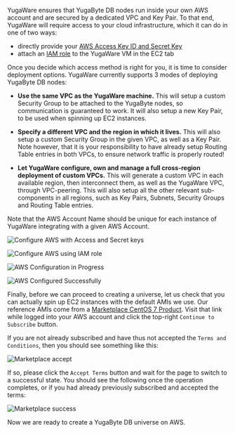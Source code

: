 YugaWare ensures that YugaByte DB nodes run inside your own AWS account and are secured by a dedicated VPC and Key Pair. To that end, YugaWare will require access to your cloud infrastructure, which it can do in one of two ways:

- directly provide your [AWS Access Key ID and Secret Key](http://docs.aws.amazon.com/general/latest/gr/managing-aws-access-keys.html)
- attach an [IAM role](https://docs.aws.amazon.com/AWSEC2/latest/UserGuide/iam-roles-for-amazon-ec2.html) to the YugaWare VM in the EC2 tab

Once you decide which access method is right for you, it is time to consider deployment options. YugaWare currently supports 3 modes of deploying YugaByte DB nodes:

- **Use the same VPC as the YugaWare machine.** This will setup a custom Security Group to be attached to the YugaByte nodes, so communication is guaranteed to work. It will also setup a new Key Pair, to be used when spinning up EC2 instances.

- **Specify a different VPC and the region in which it lives.** This will also setup a custom Security Group in the given VPC, as well as a Key Pair. Note however, that it is your responsibility to have already setup Routing Table entries in both VPCs, to ensure network traffic is properly routed!

- **Let YugaWare configure, own and manage a full cross-region deployment of custom VPCs.** This will generate a custom VPC in each available region, then interconnect them, as well as the YugaWare VPC, through VPC-peering. This will also setup all the other relevant sub-components in all regions, such as Key Pairs, Subnets, Security Groups and Routing Table entries.

Note that the AWS Account Name should be unique for each instance of YugaWare integrating with a given AWS Account.

![Configure AWS with Access and Secret keys](/images/ee/aws-setup/configure-aws-1.png)

![Configure AWS using IAM role](/images/ee/aws-setup/configure-aws-4.png)

![AWS Configuration in Progress](/images/ee/aws-setup/configure-aws-2.png)

![AWS Configured Successfully](/images/ee/aws-setup/configure-aws-3.png)

Finally, before we can proceed to creating a universe, let us check that you can actually spin up EC2 instances with the default AMIs we use. Our reference AMIs come from a [Marketplace CentOS 7 Product](https://aws.amazon.com/marketplace/pp/B00O7WM7QW/). Visit that link while logged into your AWS account and click the top-right `Continue to Subscribe` button.

If you are not already subscribed and have thus not accepted the `Terms and Conditions`, then you should see something like this:

![Marketplace accept](/images/ee/aws-setup/marketplace-accept.png)

If so, please click the `Accept Terms` button and wait for the page to switch to a successful state. You should see the following once the operation completes, or if you had already previously subscribed and accepted the terms:

![Marketplace success](/images/ee/aws-setup/marketplace-success.png)

Now we are ready to create a YugaByte DB universe on AWS.
